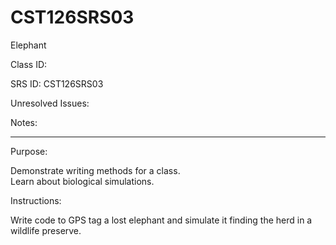 # CST126SRS03
Elephant


Class ID: 

SRS ID: CST126SRS03

Unresolved Issues: 

Notes: 

---

Purpose: 

Demonstrate writing methods for a class.  
Learn about biological simulations. 

Instructions: 

Write code to GPS tag a lost elephant and simulate it finding the herd in a wildlife preserve. 
